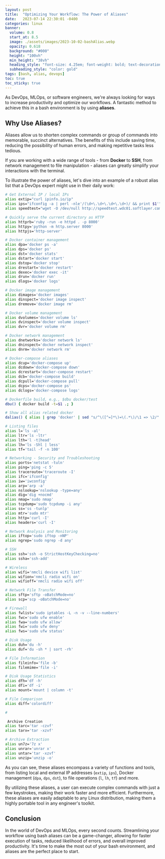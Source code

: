 ```yaml
---
layout: post
title:  "Optimizing Your Workflow: The Power of Aliases"
date:   2023-07-14 22:30:01 -0400
categories: linux
banner:
  volume: 0.8
  start_at: 8.5
  image: ./assets/images/2023-10-02-bashAlias.webp
  opacity: 0.618
  background: "#000"
  height: "100vh"
  min_height: "38vh"
  heading_style: "font-size: 4.25em; font-weight: bold; text-decoration: underline"
  subheading_style: "color: gold"
tags: [bash, alias, devops]
toc: true
toc_sticky: true
---
```


As DevOps, MLOps, or software engineers, we're always looking for ways to increase productivity and optimize our workflows. A fantastic method to achieve this in a bash environment is by using **aliases**. 

## Why Use Aliases?

Aliases allow us to shorten complex commands or group of commands into memorable, succinct alternatives. The benefits of this include saving time, reducing the possibility of human errors, and making repetitive tasks less tedious.

If you are working with a wide range of tools - from **Docker** to **SSH**, from network management to file manipulation - aliases can greatly simplify your interactions with the terminal.

To illustrate the power of aliases, let's dive into an example of a robust alias list that a DevOps expert might use in their daily work:

```bash
# Get External IP / local IPs
alias extip="curl ipinfo.io/ip"
alias ips="ifconfig -a | perl -nle'/(\d+\.\d+\.\d+\.\d+)/ && print $1'"
alias speedtest="wget -O /dev/null http://speedtest.wdc01.softlayer.com/downloads/test10.zip"

# Quickly serve the current directory as HTTP
alias httprb='ruby -run -e httpd . -p 8000'
alias httpy='python -m http.server 8000'
alias httpjs='http-server'

# Docker container management
alias dpa='docker ps -a'
alias dps='docker ps'
alias dst='docker stats'
alias dstart='docker start'
alias dstop='docker stop'
alias drestart='docker restart'
alias dexec='docker exec -it'
alias drun='docker run'
alias dlogs='docker logs'

# Docker image management
alias dimages='docker images'
alias dinspect='docker image inspect'
alias dremove='docker image rm'

# Docker volume management
alias dvolumes='docker volume ls'
alias dvinspect='docker volume inspect'
alias dvr='docker volume rm'

# Docker network management
alias dnetworks='docker network ls'
alias dninspect='docker network inspect'
alias dnrm='docker network rm'

# Docker-compose aliases
alias dcup='docker-compose up'
alias dcdown='docker-compose down'
alias dcrestart='docker-compose restart'
alias dcb='docker-compose build'
alias dcpull='docker-compose pull'
alias dcps='docker-compose ps'
alias dclogs='docker-compose logs'

# Dockerfile build, e.g., $dbu docker/test
dbu() { docker build -t=$1 .; }

# Show all alias related docker
dalias() { alias | grep 'docker' | sed "s/^\([^=]*\)=\(.*\)/\1 => \2/"| sed "s/['|\']//g" | sort; }

# Listing files
alias l='ls -al'
alias ltr='ls -ltr'
alias lth='l -t|head'
alias lh='ls -Shl | less'
alias tf='tail -f -n 100'

# Networking - Security and Troubleshooting
alias ports='netstat -tuln'
alias ping='ping -c 5'
alias traceroute='traceroute -I'
alias ifc='ifconfig'
alias iw='iwconfig'
alias arp='arp -a'
alias nslookup='nslookup -type=any'
alias dig='dig +nocmd'
alias nmap='sudo nmap'
alias tcpdump='sudo tcpdump -i any'
alias ss='ss -tunlp'
alias mtr='sudo mtr'
alias http='curl -I'
alias headers='curl -I'

# Network Analysis and Monitoring
alias iftop='sudo iftop -nNP'
alias ngrep='sudo ngrep -d any'

# SSH
alias ssh='ssh -o StrictHostKeyChecking=no'
alias ssha='ssh-add'

# Wireless
alias wifi='nmcli device wifi list'
alias wifion='nmcli radio wifi on'
alias wifioff='nmcli radio wifi off'

# Network File Transfer
alias sftp='sftp -oBatchMode=no'
alias scp='scp -oBatchMode=no'

# Firewall
alias fwlist='sudo iptables -L -n -v --line-numbers'
alias fwc='sudo ufw enable'
alias fwa='sudo ufw allow'
alias fwi='sudo ufw deny'
alias fws='sudo ufw status'

# Disk Usage
alias duh='du -h'
alias duf='du -sh * | sort -rh'

# File Information
alias fileinfo='file -b'
alias filemime='file -i'

# Disk Usage Statistics
alias dfh='df -h'
alias dfi='df -i'
alias mount='mount | column -t'

# File Comparison
alias diff='colordiff'

#

 Archive Creation
alias tarc='tar -czvf'
alias tarx='tar -xzvf'

# Archive Extraction
alias un7z='7z x'
alias unrar='unrar x'
alias untar='tar -xzvf'
alias unzip='unzip -o'
```

As you can see, these aliases encompass a variety of functions and tools, from listing local and external IP addresses (`extip`, `ips`), Docker management (`dpa`, `dps`, `dst`), to file operations (`l`, `lh`, `tf`) and more. 

By utilizing these aliases, a user can execute complex commands with just a few keystrokes, making their work faster and more efficient. Furthermore, these aliases are easily adaptable to any Linux distribution, making them a highly portable tool in any engineer's toolkit.

## Conclusion

In the world of DevOps and MLOps, every second counts. Streamlining your workflow using bash aliases can be a game-changer, allowing for faster execution of tasks, reduced likelihood of errors, and overall improved productivity. It's time to make the most out of your bash environment, and aliases are the perfect place to start.

